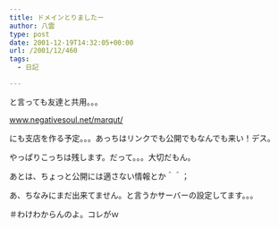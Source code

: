 ```yaml
---
title: ドメインとりましたー
author: 八雲
type: post
date: 2001-12-19T14:32:05+00:00
url: /2001/12/460
tags:
  - 日記

---
```

と言っても友達と共用。。。

www.negativesoul.net/marqut/

にも支店を作る予定。。。あっちはリンクでも公開でもなんでも来い！デス。
  
やっぱりこっちは残します。だって。。。大切だもん。
  
あとは、ちょっと公開には適さない情報とか＾＾；
  
あ、ちなみにまだ出来てません。と言うかサーバーの設定してます。。。
  
＃わけわからんのよ。コレがｗ
